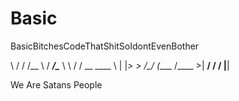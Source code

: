 Basic
=====

BasicBitchesCodeThatShitSoIdontEvenBother

\ \/ \/ /\__  \  /  ___/\____ \ 
 \     /  / __ \_\___ \ |  |_> >
  \/\_/  (____  /____  >|   __/ 
              \/     \/ |__|    

We Are Satans People
